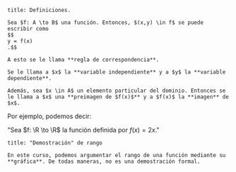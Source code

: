 ```ad-definition
title: Definiciones.

Sea $f: A \to B$ una función. Entonces, $(x,y) \in f$ se puede escribir como
$$
y = f(x)
.$$

A esto se le llama **regla de correspondencia**.

Se le llama a $x$ la **variable independiente** y a $y$ la **variable dependiente**.

Además, sea $x \in A$ un elemento particular del dominio. Entonces se le llama a $x$ una **preimagen de $f(x)$** y a $f(x)$ la **imagen** de $x$.

```

Por ejemplo, podemos decir:

"Sea $f: \R \to \R$ la función definida por $f(x) = 2x$."

```ad-note
title: "Demostración" de rango

En este curso, podemos argumentar el rango de una función mediante su **gráfica**. De todas maneras, no es una demostración formal.

```
